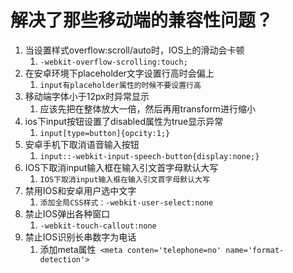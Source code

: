 # 解决了那些移动端的兼容性问题？

1. 当设置样式overflow:scroll/auto时，IOS上的滑动会卡顿
   1. `-webkit-overflow-scrolling:touch;`
2. 在安卓环境下placeholder文字设置行高时会偏上
   1. `input有placeholder属性的时候不要设置行高`
3. 移动端字体小于12px时异常显示
   1. 应该先把在整体放大一倍，然后再用transform进行缩小
4. ios下input按钮设置了disabled属性为true显示异常
   1. `input[type=button]{opcity:1;}`
5. 安卓手机下取消语音输入按钮
   1. `input::-webkit-input-speech-button{display:none;}`
6. IOS下取消input输入框在输入引文首字母默认大写
   1. `IOS下取消input输入框在输入引文首字母默认大写`
7. 禁用IOS和安卓用户选中文字
   1. `添加全局CSS样式：-webkit-user-select:none`
8. 禁止IOS弹出各种窗口
   1. `-webkit-touch-callout:none`
9. 禁止IOS识别长串数字为电话
   1. 添加meta属性` <meta conten='telephone=no' name='format-detection'>`